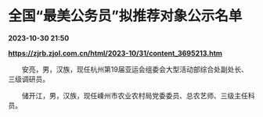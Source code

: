 # 全国“最美公务员”拟推荐对象公示名单

**2023-10-30 21:50**

**https://zjrb.zjol.com.cn/html/2023-10/31/content_3695213.htm**

　　安亮，男，汉族，现任杭州第19届亚运会组委会大型活动部综合处副处长、三级调研员。

　　储开江，男，汉族，现任嵊州市农业农村局党委委员、总农艺师、三级主任科员。